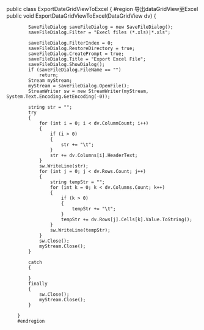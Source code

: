  public class ExportDateGridViewToExcel
    {
        #region 导出dataGridView至Excel
        public void ExportDataGridViewToExcel(DataGridView dv)
        {

            SaveFileDialog saveFileDialog = new SaveFileDialog();
            saveFileDialog.Filter = "Execl files (*.xls)|*.xls";
    
            saveFileDialog.FilterIndex = 0;
            saveFileDialog.RestoreDirectory = true;
            saveFileDialog.CreatePrompt = true;
            saveFileDialog.Title = "Export Excel File";
            saveFileDialog.ShowDialog();
            if (saveFileDialog.FileName == "")
                return;
            Stream myStream;
            myStream = saveFileDialog.OpenFile();
            StreamWriter sw = new StreamWriter(myStream, System.Text.Encoding.GetEncoding(-0));
    
            string str = "";
            try
            {
                for (int i = 0; i < dv.ColumnCount; i++)
                {
                    if (i > 0)
                    {
                        str += "\t";
                    }
                    str += dv.Columns[i].HeaderText;
                }
                sw.WriteLine(str);
                for (int j = 0; j < dv.Rows.Count; j++)
                {
                    string tempStr = "";
                    for (int k = 0; k < dv.Columns.Count; k++)
                    {
                        if (k > 0)
                        {
                            tempStr += "\t";
                        }
                        tempStr += dv.Rows[j].Cells[k].Value.ToString();
                    }
                    sw.WriteLine(tempStr);
                }
                sw.Close();
                myStream.Close();
            }
    
            catch
            {
    
            }
            finally
            {
                sw.Close();
                myStream.Close();
            }
    
        }
        #endregion